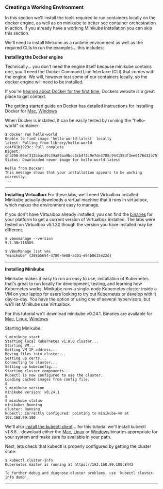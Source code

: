 

### Creating a Working Environment
In this section we'll install the tools required to run containers locally on the docker engine, as well as on minikube to better see container orchestration in action. If you already have a working Minikube installation you can skip this section.

We'll need to install Minkube as a runtime environment as well as the required CLIs to run the examples... this includes:

**Installing the Docker engine**

Technically... you don't need the engine itself because minikube contains one, you'll need the Docker Command Line Interface (CLI) that comes with the engine. We will, however test some of our containers locally, so the docker engine will need to be installed.

If you're [hearing about Docker for the first time](https://www.docker.com/what-container), Dockers website is a great place to get context.

The getting started guide on Docker has detailed instructions for installing Docker for [Mac](https://www.docker.com/community-edition#/mac), [Windows](https://www.docker.com/community-edition#/windows)

When Docker is installed, it can be easily tested by running the "hello-world" container:
```
$ docker run hello-world
Unable to find image 'hello-world:latest' locally
latest: Pulling from library/hello-world
ca4f61b1923c: Pull complete
Digest: sha256:66ef312bbac49c39a89aa9bcc3cb4f3c9e7de3788c944158df3ee0176d32b751
Status: Downloaded newer image for hello-world:latest

Hello from Docker!
This message shows that your installation appears to be working correctly.
...

```
---


**Installing Virtualbox**
For these labs, we'll need Virtualbox installed. Minikube actually downloads a virtual machine that it runs in virtualbox, which makes the environment easy to manage.

If you don't have Virtualbox already installed, you can find the [binaries](https://www.virtualbox.org/wiki/Downloads) for your platform to get a current version of Virtualbox installed. The labs were tested on Virtualbox v5.1.30 though the version you have installed may be different.

```
$ vboxmanage --version
5.1.30r118389

$ VBoxManage list vms
"minikube" {298b5694-d780-4e88-a351-e94b8635e22d}

```

---

**Installing Minikube**

Minikube makes it easy to run an easy to use, installation of Kubernetes that's great to run locally for development, testing, and learning how Kubernetes works.  Minikube runs a single-node Kubernetes cluster inside a VM on your laptop for users looking to try out Kubernetes or develop with it day-to-day. You have the option of using one of several hypervisors, but we'll let Minikube use Virtualbox.

For this tutorial we'll download minikube v0.24.1. Binaries are available for [Mac](https://storage.googleapis.com/minikube/releases/v0.24.1/minikube-darwin-amd64), [Linux](https://storage.googleapis.com/minikube/releases/v0.24.1/minikube-linux-amd64), [Windows](https://storage.googleapis.com/minikube/releases/v0.24.1/minikube-windows-amd64.exe)

Starting Minikube:

```
$ minikube start
Starting local Kubernetes v1.8.0 cluster...
Starting VM...
Getting VM IP address...
Moving files into cluster...
Setting up certs...
Connecting to cluster...
Setting up kubeconfig...
Starting cluster components...
Kubectl is now configured to use the cluster.
Loading cached images from config file.
$
$ minikube version
minikube version: v0.24.1
$
$ minikube status
minikube: Running
cluster: Running
kubectl: Correctly Configured: pointing to minikube-vm at 192.168.99.100

```
We'll also [install the kubectl client](https://kubernetes.io/docs/tasks/tools/install-minikube/)... for this tutorial we'll install kubectl v1.8.8... download either the [Mac](https://dl.k8s.io/v1.8.8/kubernetes-client-darwin-amd64.tar.gz), [Linux](https://dl.k8s.io/v1.8.8/kubernetes-client-linux-amd64.tar.gz) or [Windows](https://dl.k8s.io/v1.8.8/kubernetes-client-windows-amd64.tar.gz) binaries appropriate for your system and make sure its available in your path.

Next, lets check that kubectl is properly configured by getting the cluster state:
```
$ kubectl cluster-info
Kubernetes master is running at https://192.168.99.100:8443

To further debug and diagnose cluster problems, use 'kubectl cluster-info dump'.

```


---
